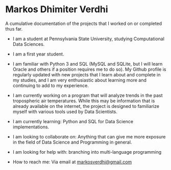 # Markos Dhimiter Verdhi
 A cumulative documentation of the projects that I worked on or completed thus far.

- I am a student at Pennsylvania State University, studying Computational Data Sciences.

- I am a first year student.

- I am familiar with Python 3 and SQL (MySQL and SQLite, but I will learn Oracle and others if a position requires me to do so). My Github profile is regularly updated with new projects that I learn about and complete in my studies, and I am very enthusiastic about learning more and continuing to add to my experience.

- I am currently working on a program that will analyze trends in the past tropospheric air temperatures. While this may be information that is already available on the internet, the project is designed to familiarize myself with various tools used by Data Scientists.

- I am currently learning: Python and SQL for Data Science implementations.

- I am looking to collaborate on: Anything that can give me more exposure in the field of Data Science and Programming in general.

- I am looking for help with: branching into multi-language programming

- How to reach me: Via email at markosverdhi@gmail.com
